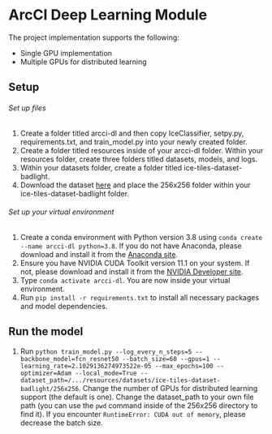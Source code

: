 # ArcCI Deep Learning Module

The project implementation supports the following:
- Single GPU implementation
- Multiple GPUs for distributed learning

## **Setup**

###### Set up files

1. Create a folder titled arcci-dl and then copy IceClassifier, setpy.py, requirements.txt, and train_model.py into your newly created folder.
2. Create a folder titled resources inside of your arcci-dl folder. Within your resources folder, create three folders titled datasets, models, and logs.
3. Within your datasets folder, create a folder titled ice-tiles-dataset-badlight.
4. Download the dataset [here](https://drive.google.com/drive/folders/1mGczHAOYH0Vxe5ZK2yynDdqnmvSpuf1c) and place the 256x256 folder within your ice-tiles-dataset-badlight folder.

###### Set up your virtual environment

1. Create a conda environment with Python version 3.8 using ```conda create --name arcci-dl python=3.8```. If you do not have Anaconda, please download and install it from the [Anaconda site](https://www.anaconda.com/products/individual).
2. Ensure you have NVIDIA CUDA Toolkit version 11.1 on your system. If not, please download and install it from the [NVIDIA Developer site](https://developer.nvidia.com/cuda-toolkit).
3. Type ```conda activate arcci-dl```. You are now inside your virtual environment.
4. Run ```pip install -r requirements.txt``` to install all necessary packages and model dependencies.

## **Run the model**

1. Run ```python train_model.py --log_every_n_steps=5 --backbone_model=fcn_resnet50 --batch_size=60 --gpus=1 --learning_rate=2.1029136274973522e-05 --max_epochs=100 --optimizer=Adam --local_mode=True --dataset_path=/.../resources/datasets/ice-tiles-dataset-badlight/256x256```. Change the number of GPUs for distributed learning support (the default is one). Change the dataset_path to your own file path (you can use the ```pwd``` command inside of the 256x256 directory to find it). If you encounter ```RuntimeError: CUDA out of memory```, please decrease the batch size.
